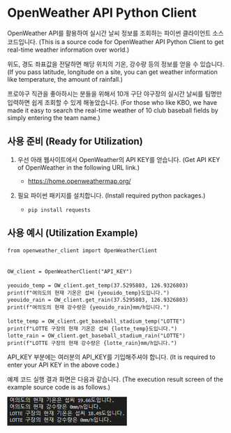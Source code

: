# OpenWeather API Python Client

OpenWeather API를 활용하여 실시간 날씨 정보를 조회하는 파이썬 클라이언트 소스코드입니다. (This is a source code for OpenWeather API Python Client to get real-time weather information over world.)

위도, 경도 좌표값을 전달하면 해당 위치의 기온, 강수량 등의 정보를 얻을 수 있습니다. (If you pass latitude, longitude on a site, you can get weather information like temperature, the amount of rainfall.)

프로야구 직관을 좋아하시는 분들을 위해서 10개 구단 야구장의 실시간 날씨를 팀명만 입력하면 쉽게 조회할 수 있게 해놓았습니다. (For those who like KBO, we have made it easy to search the real-time weather of 10 club baseball fields by simply entering the team name.)

## 사용 준비 (Ready for Utilization)

1. 우선 아래 웹사이트에서 OpenWeather의 API KEY를 얻습니다. (Get API KEY of OpenWeather in the following URL link.)

   - <https://home.openweathermap.org/>

2. 필요 파이썬 패키지를 설치합니다. (Install required python packages.)

   - `pip install requests`

## 사용 예시 (Utilization Example)

```
from openweather_client import OpenWeatherClient


OW_client = OpenWeatherClient("API_KEY")

yeouido_temp = OW_client.get_temp(37.5295803, 126.9326803)
print(f"여의도의 현재 기온은 섭씨 {yeouido_temp}도입니다.")
yeouido_rain = OW_client.get_rain(37.5295803, 126.9326803)
print(f"여의도의 현재 강수량은 {yeouido_rain}mm/h입니다.")

lotte_temp = OW_client.get_baseball_stadium_temp("LOTTE")
print(f"LOTTE 구장의 현재 기온은 섭씨 {lotte_temp}도입니다.")
lotte_rain = OW_client.get_baseball_stadium_rain("LOTTE")
print(f"LOTTE 구장의 현재 강수량은 {lotte_rain}mm/h입니다.")

```

API_KEY 부분에는 여러분의 API_KEY를 기입해주셔야 합니다. (It is required to enter your API KEY in the above code.)

예제 코드 실행 결과 화면은 다음과 같습니다. (The execution result screen of the example source code is as follows.)

![예제실행화면](./Screenshot.png)
